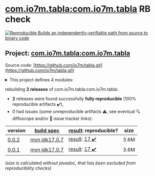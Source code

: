 [com.io7m.tabla:com.io7m.tabla](https://central.sonatype.com/artifact/com.io7m.tabla/com.io7m.tabla/versions) RB check
=======

[![Reproducible Builds](https://reproducible-builds.org/images/logos/rb.svg) an independently-verifiable path from source to binary code](https://reproducible-builds.org/)

## Project: [com.io7m.tabla:com.io7m.tabla](https://central.sonatype.com/artifact/com.io7m.tabla/com.io7m.tabla/versions)

Source code: [https://github.com/io7m/tabla.git](https://github.com/io7m/tabla.git)

<details><summary>This project defines 4 modules:</summary>

* [com.io7m.tabla:com.io7m.tabla](https://central.sonatype.com/artifact/com.io7m.tabla/com.io7m.tabla/0.0.2)
* [com.io7m.tabla:com.io7m.tabla.cmdline](https://central.sonatype.com/artifact/com.io7m.tabla/com.io7m.tabla.cmdline/0.0.2)
* [com.io7m.tabla:com.io7m.tabla.core](https://central.sonatype.com/artifact/com.io7m.tabla/com.io7m.tabla.core/0.0.2)
* [com.io7m.tabla:com.io7m.tabla.tests](https://central.sonatype.com/artifact/com.io7m.tabla/com.io7m.tabla.tests/0.0.2)
</details>

rebuilding **2 releases** of com.io7m.tabla:com.io7m.tabla:
- **2** releases were found successfully **fully reproducible** (100% reproducible artifacts :heavy_check_mark:),
- 0 had issues (some unreproducible artifacts :warning:, see eventual :mag: diffoscope and/or :memo: issue tracker links):

| version | [build spec](/BUILDSPEC.md) | [result](https://reproducible-builds.org/docs/jvm/): reproducible? | size |
| -- | --------- | ------ | -- |
| [0.0.2](https://central.sonatype.com/artifact/com.io7m.tabla/com.io7m.tabla/0.0.2/pom) | [mvn jdk17.0.7](com.io7m.tabla-0.0.2.buildspec) | [result](com.io7m.tabla-0.0.2.buildinfo): [17 :heavy_check_mark: ](com.io7m.tabla-0.0.2.buildcompare) | 3.6M |
| [0.0.1](https://central.sonatype.com/artifact/com.io7m.tabla/com.io7m.tabla/0.0.1/pom) | [mvn jdk17.0.7](com.io7m.tabla-0.0.1.buildspec) | [result](com.io7m.tabla-0.0.1.buildinfo): [17 :heavy_check_mark: ](com.io7m.tabla-0.0.1.buildcompare) | 3.6M |

<i>(size is calculated without javadoc, that has been excluded from reproducibility checks)</i>
